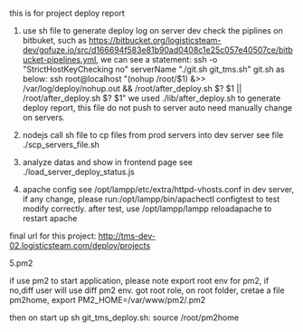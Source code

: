 this is for project deploy report

1. use sh file to generate deploy log on server dev 
  check the piplines on bitbuket, such as https://bitbucket.org/logisticsteam-dev/gofuze.io/src/d166694f583e81b90ad0408c1e25c057e40507ce/bitbucket-pipelines.yml,
  we can see a statement:
  ssh -o "StrictHostKeyChecking no" serverName "./git.sh git_tms.sh"
  git.sh as below:
  ssh root@localhost "(nohup /root/$1) &>> /var/log/deploy/nohup.out && /root/after_deploy.sh $? $1 || /root/after_deploy.sh $? $1"
  we used ./lib/after_deploy.sh to generate deploy report, this file do not push to server auto need manually change on servers.
  
 2. nodejs call sh file to cp files from prod servers into dev server
  see file ./scp_servers_file.sh
 
 3. analyze datas and show in frontend page
 see ./load_server_deploy_status.js
 
 4. apache config
  see /opt/lampp/etc/extra/httpd-vhosts.conf in dev server, if any change,
  please run:/opt/lampp/bin/apachectl configtest to test modify correctly.
  after test, use  /opt/lampp/lampp reloadapache to restart apache 
 
 final url for this project:
 http://tms-dev-02.logisticsteam.com/deploy/projects 
 
 
 5.pm2 
 
 if use pm2 to start application, please note export root env for pm2, if no,diff user will use diff pm2 env.
 got root role, on root folder, cretae a file pm2home,
 export PM2_HOME=/var/www/pm2/.pm2
 
 then on start up sh git_tms_deploy.sh:
 source /root/pm2home
